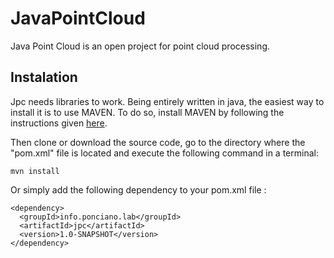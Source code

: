 # JavaPointCloud
Java Point Cloud is an open project for point cloud processing.

## Instalation 
Jpc needs libraries to work. Being entirely written in java, the easiest way to install it is to use MAVEN. To do so, install MAVEN by following the instructions given [here](https://maven.apache.org/install.html).

Then clone or download the source code, go to the directory where the "pom.xml" file is located and execute the following command in a terminal: 

```
mvn install
```
Or simply add the following dependency to your pom.xml file :
```
<dependency>
  <groupId>info.ponciano.lab</groupId>
  <artifactId>jpc</artifactId>
  <version>1.0-SNAPSHOT</version>
</dependency>
```
